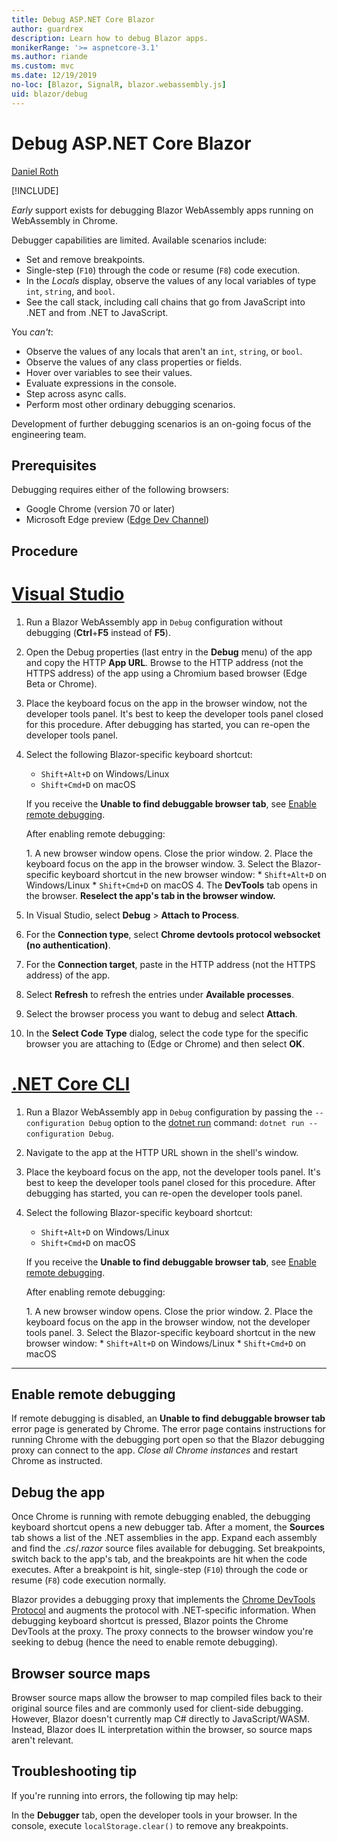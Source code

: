 ```yaml
---
title: Debug ASP.NET Core Blazor
author: guardrex
description: Learn how to debug Blazor apps.
monikerRange: '>= aspnetcore-3.1'
ms.author: riande
ms.custom: mvc
ms.date: 12/19/2019
no-loc: [Blazor, SignalR, blazor.webassembly.js]
uid: blazor/debug
---
```

# Debug ASP.NET Core Blazor

[Daniel Roth](https://github.com/danroth27)

[!INCLUDE[](~/includes/blazorwasm-preview-notice.md)]

*Early* support exists for debugging Blazor WebAssembly apps running on WebAssembly in Chrome.

Debugger capabilities are limited. Available scenarios include:

* Set and remove breakpoints.
* Single-step (`F10`) through the code or resume (`F8`) code execution.
* In the *Locals* display, observe the values of any local variables of type `int`, `string`, and `bool`.
* See the call stack, including call chains that go from JavaScript into .NET and from .NET to JavaScript.

You *can't*:

* Observe the values of any locals that aren't an `int`, `string`, or `bool`.
* Observe the values of any class properties or fields.
* Hover over variables to see their values.
* Evaluate expressions in the console.
* Step across async calls.
* Perform most other ordinary debugging scenarios.

Development of further debugging scenarios is an on-going focus of the engineering team.

## Prerequisites

Debugging requires either of the following browsers:

* Google Chrome (version 70 or later)
* Microsoft Edge preview ([Edge Dev Channel](https://www.microsoftedgeinsider.com))

## Procedure

# [Visual Studio](#tab/visual-studio)

1. Run a Blazor WebAssembly app in `Debug` configuration without debugging (**Ctrl**+**F5** instead of **F5**).
1. Open the Debug properties (last entry in the **Debug** menu) of the app and copy the HTTP **App URL**. Browse to the HTTP address (not the HTTPS address) of the app using a Chromium based browser (Edge Beta or Chrome).
1. Place the keyboard focus on the app in the browser window, not the developer tools panel. It's best to keep the developer tools panel closed for this procedure. After debugging has started, you can re-open the developer tools panel.
1. Select the following Blazor-specific keyboard shortcut:
   * `Shift+Alt+D` on Windows/Linux
   * `Shift+Cmd+D` on macOS

   If you receive the **Unable to find debuggable browser tab**, see [Enable remote debugging](#enable-remote-debugging).
   
   After enabling remote debugging:
   
   1\. A new browser window opens. Close the prior window.
   2\. Place the keyboard focus on the app in the browser window.
   3\. Select the Blazor-specific keyboard shortcut in the new browser window:
       * `Shift+Alt+D` on Windows/Linux
       * `Shift+Cmd+D` on macOS
   4\. The **DevTools** tab opens in the browser. **Reselect the app's tab in the browser window.**
1. In Visual Studio, select **Debug** > **Attach to Process**.
1. For the **Connection type**, select **Chrome devtools protocol websocket (no authentication)**.
1. For the **Connection target**, paste in the HTTP address (not the HTTPS address) of the app.
1. Select **Refresh** to refresh the entries under **Available processes**.
1. Select the browser process you want to debug and select **Attach**.
1. In the **Select Code Type** dialog, select the code type for the specific browser you are attaching to (Edge or Chrome) and then select **OK**.

# [.NET Core CLI](#tab/netcore-cli/)

1. Run a Blazor WebAssembly app in `Debug` configuration by passing the `--configuration Debug` option to the [dotnet run](/dotnet/core/tools/dotnet-run) command: `dotnet run --configuration Debug`.
1. Navigate to the app at the HTTP URL shown in the shell's window.
1. Place the keyboard focus on the app, not the developer tools panel. It's best to keep the developer tools panel closed for this procedure. After debugging has started, you can re-open the developer tools panel.
1. Select the following Blazor-specific keyboard shortcut:
   * `Shift+Alt+D` on Windows/Linux
   * `Shift+Cmd+D` on macOS

   If you receive the **Unable to find debuggable browser tab**, see [Enable remote debugging](#enable-remote-debugging).
   
   After enabling remote debugging:
   
   1\. A new browser window opens. Close the prior window.
   2\. Place the keyboard focus on the app in the browser window, not the developer tools panel.
   3\. Select the Blazor-specific keyboard shortcut in the new browser window:
       * `Shift+Alt+D` on Windows/Linux
       * `Shift+Cmd+D` on macOS

---

## Enable remote debugging

If remote debugging is disabled, an **Unable to find debuggable browser tab** error page is generated by Chrome. The error page contains instructions for running Chrome with the debugging port open so that the Blazor debugging proxy can connect to the app. *Close all Chrome instances* and restart Chrome as instructed.

## Debug the app

Once Chrome is running with remote debugging enabled, the debugging keyboard shortcut opens a new debugger tab. After a moment, the **Sources** tab shows a list of the .NET assemblies in the app. Expand each assembly and find the *.cs*/*.razor* source files available for debugging. Set breakpoints, switch back to the app's tab, and the breakpoints are hit when the code executes. After a breakpoint is hit, single-step (`F10`) through the code or resume (`F8`) code execution normally.

Blazor provides a debugging proxy that implements the [Chrome DevTools Protocol](https://chromedevtools.github.io/devtools-protocol/) and augments the protocol with .NET-specific information. When debugging keyboard shortcut is pressed, Blazor points the Chrome DevTools at the proxy. The proxy connects to the browser window you're seeking to debug (hence the need to enable remote debugging).

## Browser source maps

Browser source maps allow the browser to map compiled files back to their original source files and are commonly used for client-side debugging. However, Blazor doesn't currently map C# directly to JavaScript/WASM. Instead, Blazor does IL interpretation within the browser, so source maps aren't relevant.

## Troubleshooting tip

If you're running into errors, the following tip may help:

In the **Debugger** tab, open the developer tools in your browser. In the console, execute `localStorage.clear()` to remove any breakpoints.
